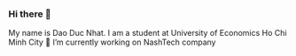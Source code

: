 ### Hi there 👋
My name is Dao Duc Nhat. I am a student at University of Economics Ho Chi Minh City
 🔭 I’m currently working on NashTech company
<!--
**Peaches3010/Peaches3010** is a ✨ _special_ ✨ repository because its `README.md` (this file) appears on your GitHub profile.

Here are some ideas to get you started:

- 🔭 I’m currently working on NashTech company
- 🌱 I’m currently learning ...
- 👯 I’m looking to collaborate on ...
- 🤔 I’m looking for help with ...
- 💬 Ask me about ...
- 📫 How to reach me: ...
- 😄 Pronouns: ...
- ⚡ Fun fact: ...
-->
